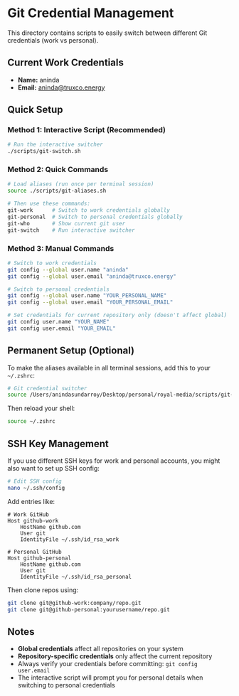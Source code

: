 # Git Credential Management

This directory contains scripts to easily switch between different Git credentials (work vs personal).

## Current Work Credentials
- **Name:** aninda
- **Email:** aninda@truxco.energy

## Quick Setup

### Method 1: Interactive Script (Recommended)
```bash
# Run the interactive switcher
./scripts/git-switch.sh
```

### Method 2: Quick Commands
```bash
# Load aliases (run once per terminal session)
source ./scripts/git-aliases.sh

# Then use these commands:
git-work      # Switch to work credentials globally
git-personal  # Switch to personal credentials globally  
git-who       # Show current git user
git-switch    # Run interactive switcher
```

### Method 3: Manual Commands
```bash
# Switch to work credentials
git config --global user.name "aninda"
git config --global user.email "aninda@truxco.energy"

# Switch to personal credentials
git config --global user.name "YOUR_PERSONAL_NAME"
git config --global user.email "YOUR_PERSONAL_EMAIL"

# Set credentials for current repository only (doesn't affect global)
git config user.name "YOUR_NAME"
git config user.email "YOUR_EMAIL"
```

## Permanent Setup (Optional)

To make the aliases available in all terminal sessions, add this to your `~/.zshrc`:

```bash
# Git credential switcher
source /Users/anindasundarroy/Desktop/personal/royal-media/scripts/git-aliases.sh
```

Then reload your shell:
```bash
source ~/.zshrc
```

## SSH Key Management

If you use different SSH keys for work and personal accounts, you might also want to set up SSH config:

```bash
# Edit SSH config
nano ~/.ssh/config
```

Add entries like:
```
# Work GitHub
Host github-work
    HostName github.com
    User git
    IdentityFile ~/.ssh/id_rsa_work

# Personal GitHub  
Host github-personal
    HostName github.com
    User git
    IdentityFile ~/.ssh/id_rsa_personal
```

Then clone repos using:
```bash
git clone git@github-work:company/repo.git
git clone git@github-personal:yourusername/repo.git
```

## Notes

- **Global credentials** affect all repositories on your system
- **Repository-specific credentials** only affect the current repository
- Always verify your credentials before committing: `git config user.email`
- The interactive script will prompt you for personal details when switching to personal credentials